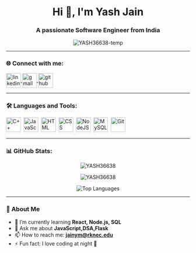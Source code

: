 <h1 align="center">Hi 👋, I'm Yash Jain</h1>
<h3 align="center">A passionate Software Engineer from India</h3>

<p align="center">
  <img src="https://komarev.com/ghpvc/?username=YASH36638&label=Profile%20views&color=0e75b6&style=flat" alt="YASH36638-temp" />
</p>

---

### 🌐 **Connect with me:**

<p align="left">
<a href="linkedin.com/in/yash-jain-246b9730b" target="blank">
  <img align="center" src="https://cdn.jsdelivr.net/gh/devicons/devicon/icons/linkedin/linkedin-original.svg" alt="linkedin" height="40" width="40" />
</a>
<a href="jainym@rknec.edu" target="blank">
  <img align="center" src="https://cdn.jsdelivr.net/gh/devicons/devicon/icons/google/google-original.svg" alt="gmail" height="40" width="40" />
</a>
<a href="https://github.com/YASH36638" target="blank">
  <img align="center" src="https://cdn.jsdelivr.net/gh/devicons/devicon/icons/github/github-original.svg" alt="github" height="40" width="40" />
</a>
</p>

---

### 🛠 **Languages and Tools:**

<p align="left">
<img src="https://cdn.jsdelivr.net/gh/devicons/devicon/icons/cplusplus/cplusplus-original.svg" title="C++" alt="C++" width="40" height="40"/>&nbsp;
<img src="https://cdn.jsdelivr.net/gh/devicons/devicon/icons/javascript/javascript-original.svg" title="JavaScript" alt="JavaScript" width="40" height="40"/>&nbsp;
<img src="https://cdn.jsdelivr.net/gh/devicons/devicon/icons/html5/html5-original.svg" title="HTML" alt="HTML" width="40" height="40"/>&nbsp;
<img src="https://cdn.jsdelivr.net/gh/devicons/devicon/icons/css3/css3-original.svg" title="CSS" alt="CSS" width="40" height="40"/>&nbsp;
<img src="https://cdn.jsdelivr.net/gh/devicons/devicon/icons/nodejs/nodejs-original.svg" title="NodeJS" alt="NodeJS" width="40" height="40"/>&nbsp;
<img src="https://cdn.jsdelivr.net/gh/devicons/devicon/icons/mysql/mysql-original.svg" title="MySQL" alt="MySQL" width="40" height="40"/>&nbsp;
<img src="https://cdn.jsdelivr.net/gh/devicons/devicon/icons/git/git-original.svg" title="Git" alt="Git" width="40" height="40"/>
</p>

---

### 📊 **GitHub Stats:**

<p align="center">
  <img src="https://github-readme-stats.vercel.app/api?username=YASH36638&show_icons=true&theme=tokyonight" alt="YASH36638" />
</p>

<p align="center">
  <img src="https://github-readme-streak-stats.herokuapp.com/?user=YASH36638&theme=tokyonight" alt="YASH36638" />
</p>

<p align="center">
  <img src="https://github-readme-stats.vercel.app/api/top-langs/?username=YASH36638&layout=compact&theme=tokyonight" alt="Top Languages" />
</p>

---

### 🚀 **About Me**
- 🌱 I’m currently learning **React, Node.js, SQL**
- 💬 Ask me about **JavaScript,DSA,Flask**
- 📫 How to reach me: **jainym@rknec.edu**
- ⚡ Fun fact: I love coding at night 🌙

